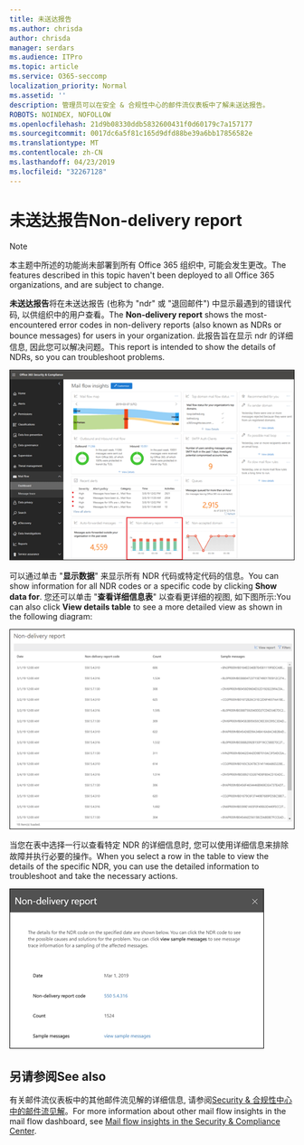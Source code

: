 ```yaml
---
title: 未送达报告
ms.author: chrisda
author: chrisda
manager: serdars
ms.audience: ITPro
ms.topic: article
ms.service: O365-seccomp
localization_priority: Normal
ms.assetid: ''
description: 管理员可以在安全 & 合规性中心的邮件流仪表板中了解未送达报告。
ROBOTS: NOINDEX, NOFOLLOW
ms.openlocfilehash: 21d9b08330ddb5832600431f0d60179c7a157177
ms.sourcegitcommit: 0017dc6a5f81c165d9dfd88be39a6bb17856582e
ms.translationtype: MT
ms.contentlocale: zh-CN
ms.lasthandoff: 04/23/2019
ms.locfileid: "32267128"
---
```

# <a name="non-delivery-report"></a><span data-ttu-id="2d70a-103">未送达报告</span><span class="sxs-lookup"><span data-stu-id="2d70a-103">Non-delivery report</span></span>

> [!NOTE]
> <span data-ttu-id="2d70a-104">本主题中所述的功能尚未部署到所有 Office 365 组织中, 可能会发生更改。</span><span class="sxs-lookup"><span data-stu-id="2d70a-104">The features described in this topic haven't been deployed to all Office 365 organizations, and are subject to change.</span></span>

<span data-ttu-id="2d70a-105">**未送达报告**将在未送达报告 (也称为 "ndr" 或 "退回邮件") 中显示最遇到的错误代码, 以供组织中的用户查看。</span><span class="sxs-lookup"><span data-stu-id="2d70a-105">The **Non-delivery report** shows the most-encountered error codes in non-delivery reports (also known as NDRs or bounce messages) for users in your organization.</span></span> <span data-ttu-id="2d70a-106">此报告旨在显示 ndr 的详细信息, 因此您可以解决问题。</span><span class="sxs-lookup"><span data-stu-id="2d70a-106">This report is intended to show the details of NDRs, so you can troubleshoot problems.</span></span>

![Security & 合规性中心的邮件流仪表板中的未送达报告](media/non-delivery-report-selected.png)

<span data-ttu-id="2d70a-108">可以通过单击 "**显示数据**" 来显示所有 NDR 代码或特定代码的信息。</span><span class="sxs-lookup"><span data-stu-id="2d70a-108">You can show information for all NDR codes or a specific code by clicking **Show data for**.</span></span> <span data-ttu-id="2d70a-109">您还可以单击 "**查看详细信息表**" 以查看更详细的视图, 如下图所示:</span><span class="sxs-lookup"><span data-stu-id="2d70a-109">You can also click **View details table** to see a more detailed view as shown in the following diagram:</span></span>

![未送达报告中的查看详细信息表](media/non-delivery-report-view-details-table.png)

<span data-ttu-id="2d70a-111">当您在表中选择一行以查看特定 NDR 的详细信息时, 您可以使用详细信息来排除故障并执行必要的操作。</span><span class="sxs-lookup"><span data-stu-id="2d70a-111">When you select a row in the table to view the details of the specific NDR, you can use the detailed information to troubleshoot and take the necessary actions.</span></span>

![在未送达报告的详细信息表中选择一行](media/non-delivery-report-details-table-select-row.png)

## <a name="see-also"></a><span data-ttu-id="2d70a-113">另请参阅</span><span class="sxs-lookup"><span data-stu-id="2d70a-113">See also</span></span>

<span data-ttu-id="2d70a-114">有关邮件流仪表板中的其他邮件流见解的详细信息, 请参阅[Security & 合规性中心中的邮件流见解](mail-flow-insights-v2.md)。</span><span class="sxs-lookup"><span data-stu-id="2d70a-114">For more information about other mail flow insights in the mail flow dashboard, see [Mail flow insights in the Security & Compliance Center](mail-flow-insights-v2.md).</span></span>
